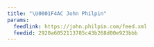```yaml
---
title: "\U0001F4AC John Philpin"
params:
  feedlink: https://john.philpin.com/feed.xml
  feedid: 2920a6052113785c43b268d00e923bbb
---
```

